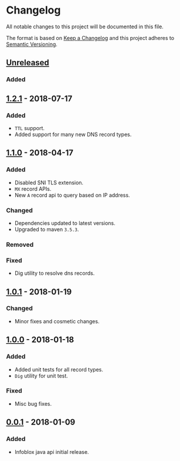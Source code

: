 # Changelog
All notable changes to this project will be documented in this file.

The format is based on [Keep a Changelog](http://keepachangelog.com/en/1.0.0/)
and this project adheres to [Semantic Versioning](http://semver.org/spec/v2.0.0.html).

## [Unreleased]
### Added


## [1.2.1] - 2018-07-17
### Added
- `TTL` support.
- Added support for many new DNS record types.

## [1.1.0] - 2018-04-17
### Added
- Disabled SNI TLS extension.
- `MX` record APIs.
- New `A` record api to query based on IP address.


### Changed
- Dependencies updated to latest versions.
- Upgraded to maven `3.5.3`.

### Removed

### Fixed
- Dig utility to resolve dns records.

## [1.0.1] - 2018-01-19
### Changed
- Minor fixes and cosmetic changes.


## [1.0.0] - 2018-01-18
### Added
- Added unit tests for all record types.
- `Dig` utility for unit test.

### Fixed
- Misc bug fixes.


## [0.0.1] - 2018-01-09
### Added
- Infoblox java api initial release.

[Unreleased]: https://gecgithub01.walmart.com/oneops/infoblox-java/compare/release-1.2.1...HEAD
[1.2.1]: https://gecgithub01.walmart.com/oneops/infoblox-java/compare/release-1.1.0...release-1.2.1
[1.1.0]: https://gecgithub01.walmart.com/oneops/infoblox-java/compare/release-1.0.1...release-1.1.0
[1.0.1]: https://gecgithub01.walmart.com/oneops/infoblox-java/compare/release-1.0.0...release-1.0.1
[1.0.0]: https://gecgithub01.walmart.com/oneops/infoblox-java/compare/release-0.0.1...release-1.0.0
[0.0.1]: https://gecgithub01.walmart.com/oneops/infoblox-java/compare/release-0.0.1...release-0.0.1
